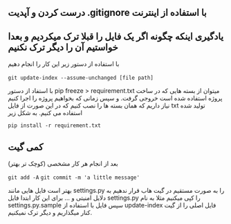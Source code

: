 ## درست کردن و آپدیت .gitignore با استفاده از اینترنت
##  یادگیری اینکه چگونه اگر یک فایل را قبلا ترک میکردیم و بعدا خواستیم آن را دیگر ترک نکنیم

 با استفاده از دستور زیر این کار را انجام دهیم

‍‍‍‍‍‍‍‍`git update-index --assume-unchanged [file path]`

با استفاد از دستور
pip freeze > requirement.txt
میتوان از بسته هایی که در ساخت پروژه استفاده شده است خروجی گرفت.
و سپس زمانی که بخواهیم پروژه را اجرا کنیم نیاز داریم که همان بسته ها را نصب کنیم که در 
این صورت از فایل txt تولید شده استفاده می کنیم. به شکل زیر

`pip install -r requirement.txt`

## کمی گیت
بعد از انجام هر کار مشخصی (کوچک تر بهتر)

`git add -A`
`git commit -m 'a little message'`

بهتر است فایل هایی مانند settings.py را به صورت مستقیم در گیت هاب قرار ندهیم
به دلایل امنیتی و ... برای این کار ابتدا فایل settings.py را کپی میکنیم مثلا به نام settings.py.sample
سپس فایل با استفاده از update-index فایل اصلی را از گیت کنار میگذاریم و دیگر ترک نمیکنیم.
